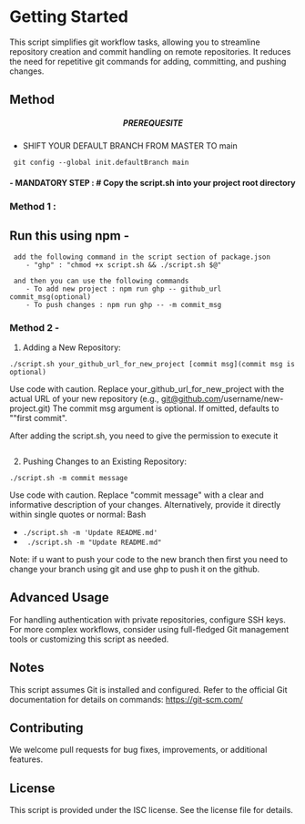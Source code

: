 # Getting Started

This script simplifies git workflow tasks, allowing you to streamline repository creation and commit handling on remote repositories. It reduces the need for repetitive git commands for adding, committing, and pushing changes.



## Method


##### $$ PREREQUESITE $$
 - SHIFT YOUR DEFAULT BRANCH FROM MASTER TO main
```
 git config --global init.defaultBranch main

```

####  - MANDATORY STEP : # Copy the script.sh into your project root directory

### Method 1 :

  ## Run this using npm -

     add the following command in the script section of package.json
        - "ghp" : "chmod +x script.sh && ./script.sh $@"

     and then you can use the following commands  
        - To add new project : npm run ghp -- github_url commit_msg(optional)
        - To push changes : npm run ghp -- -m commit_msg


### Method 2 -

1. Adding a New Repository:
```
./script.sh your_github_url_for_new_project [commit msg](commit msg is optional)
```

Use code with caution.
Replace your_github_url_for_new_project with the actual URL of your new repository (e.g., git@github.com/username/new-project.git)
The commit msg argument is optional. If omitted, defaults to ""first commit".

After adding the script.sh, you need to give the permission to execute it 

  ```chmod +x script.sh
```

2. Pushing Changes to an Existing Repository:

```
./script.sh -m commit message
```

Use code with caution.
Replace "commit message" with a clear and informative description of your changes.
Alternatively, provide it directly within single quotes or normal:
Bash

- ``` ./script.sh -m 'Update README.md'   ```
- ```  ./script.sh -m "Update README.md" ```

Note: if u want to push your code to the new branch then first you need to change your branch using git and use ghp to push it on the github.

## Advanced Usage

For handling authentication with private repositories, configure SSH keys.
For more complex workflows, consider using full-fledged Git management tools or customizing this script as needed.

## Notes

This script assumes Git is installed and configured.
Refer to the official Git documentation for details on commands: https://git-scm.com/

## Contributing

We welcome pull requests for bug fixes, improvements, or additional features.

## License
This script is provided under the ISC license. See the license file for details.
